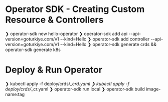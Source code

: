 # Operator SDK - Creating Custom Resource & Controllers

❯ operator-sdk new hello-operator
❯ operator-sdk add api --api-version=goturkiye.com/v1 --kind=Hello
❯ operator-sdk add controller --api-version=goturkiye.com/v1 --kind=Hello
❯ operator-sdk generate crds && operator-sdk generate k8s

# Deploy & Run Operator

❯ kubectl apply -f deploy/crds/*_crd.yaml
❯ kubectl apply -f deploy/crds/*_cr.yaml
❯ operator-sdk run local
❯ operator-sdk build image-name:tag
